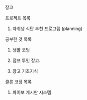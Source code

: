 장고

프로젝트 목록

1. 자취생 식단 추천 프로그램 (planning)

공부한 것 목록

1. 생활 코딩

2. 점프 투잇 장고.

3. 장고 기초지식

클론 코딩 목록

1. 파이보 게시판 시스템
